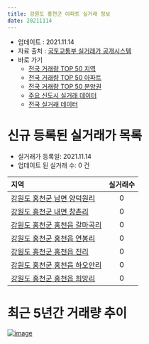 ```yaml
---
title: 강원도 홍천군 아파트 실거래 정보
date: 20211114
---
```


* 업데이트 : 2021.11.14
* 자료 출처 : [국토교통부 실거래가 공개시스템](http://rt.molit.go.kr)
* 바로 가기
    * [전국 거래량 TOP 50 지역](https://apt-info.github.io/apt-trade-info/tr)
    * [전국 거래량 TOP 50 아파트](https://apt-info.github.io/apt-trade-info/ta)
    * [전국 거래량 TOP 50 분양권](https://apt-info.github.io/apt-trade-info/tb)
    * [주요 신도시 실거래 데이터](https://apt-info.github.io/apt-trade-info/newtown)
    * [전국 실거래 데이터](https://apt-info.github.io/apt-trade-info/all)



<script async src="https://pagead2.googlesyndication.com/pagead/js/adsbygoogle.js"></script>
<!-- 기본광고 -->
<ins class="adsbygoogle"
     style="display:block"
     data-ad-client="ca-pub-1142216861245946"
     data-ad-slot="4805727019"
     data-ad-format="auto"
     data-full-width-responsive="true"></ins>
<script>
     (adsbygoogle = window.adsbygoogle || []).push({});
</script>


# 신규 등록된 실거래가 목록

* 실거래가 등록일: 2021.11.14
* 업데이트 된 실거래 수: 0 건


|지역|실거래수|
|:---|:---:|
|[강원도 홍천군 남면 양덕원리](https://apt-info.github.io/apt-trade-info/r1427)|0|
|[강원도 홍천군 내면 창촌리](https://apt-info.github.io/apt-trade-info/r3633)|0|
|[강원도 홍천군 홍천읍 갈마곡리](https://apt-info.github.io/apt-trade-info/r1424)|0|
|[강원도 홍천군 홍천읍 연봉리](https://apt-info.github.io/apt-trade-info/r1425)|0|
|[강원도 홍천군 홍천읍 진리](https://apt-info.github.io/apt-trade-info/r2897)|0|
|[강원도 홍천군 홍천읍 하오안리](https://apt-info.github.io/apt-trade-info/r1426)|0|
|[강원도 홍천군 홍천읍 희망리](https://apt-info.github.io/apt-trade-info/r1423)|0|



<script async src="https://pagead2.googlesyndication.com/pagead/js/adsbygoogle.js"></script>
<!-- 기본광고 -->
<ins class="adsbygoogle"
     style="display:block"
     data-ad-client="ca-pub-1142216861245946"
     data-ad-slot="4805727019"
     data-ad-format="auto"
     data-full-width-responsive="true"></ins>
<script>
     (adsbygoogle = window.adsbygoogle || []).push({});
</script>


# 최근 5년간 거래량 추이


<div style="width:100%;">
    <canvas id="deal_progress" height="200"></canvas>
</div>

<script>
new Chart(document.getElementById("deal_progress"), {
    type: 'line',
    data: {
        labels: ['16.01','16.02','16.03','16.04','16.05','16.06','16.07','16.08','16.09','16.10','16.11','16.12','17.01','17.02','17.03','17.04','17.05','17.06','17.07','17.08','17.09','17.10','17.11','17.12','18.01','18.02','18.03','18.04','18.05','18.06','18.07','18.08','18.09','18.10','18.11','18.12','19.01','19.02','19.03','19.04','19.05','19.06','19.07','19.08','19.09','19.10','19.11','19.12','20.01','20.02','20.03','20.04','20.05','20.06','20.07','20.08','20.09','20.10','20.11','20.12','21.01','21.02','21.03','21.04','21.05','21.06','21.07','21.08','21.09','21.10','21.11'],
        datasets: [{
            label: '매매/분양권',
            data: [25,32,39,38,45,26,37,43,56,91,44,46,31,43,42,43,29,40,21,37,26,28,34,19,29,23,39,37,34,32,22,28,22,35,32,27,28,33,51,41,30,26,37,43,37,43,27,36,29,49,34,37,31,31,36,47,41,36,40,41,46,39,68,102,87,41,41,47,37,30,9],
            borderColor: "rgba(66, 133, 243, 1)",
            backgroundColor: "rgba(66, 133, 243, 0.05)",
            borderWidth: 1,
            pointRadius: 0,
            fill: false,
            lineTension: 0
        },{
            label: '전/월세',
            data: [16,24,29,28,17,20,21,24,29,39,39,31,39,39,25,32,24,24,32,24,22,24,18,21,32,25,21,22,28,33,22,35,18,25,24,25,35,28,22,22,24,20,16,26,27,26,36,26,31,33,25,14,16,27,24,18,20,16,20,13,22,14,23,19,21,17,14,18,15,15,7],
            borderColor: "rgba(255, 90, 0, 1)",
            backgroundColor: "rgba(255, 90, 0, 0.05)",
            borderWidth: 1,
            pointRadius: 0,
            fill: false,
            lineTension: 0
        },{
            label: '합계',
            data: [41,56,68,66,62,46,58,67,85,130,83,77,70,82,67,75,53,64,53,61,48,52,52,40,61,48,60,59,62,65,44,63,40,60,56,52,63,61,73,63,54,46,53,69,64,69,63,62,60,82,59,51,47,58,60,65,61,52,60,54,68,53,91,121,108,58,55,65,52,45,16],
            borderColor: "rgba(0, 0, 0, 1)",
            backgroundColor: "rgba(0, 0, 0, 0.03)",
            borderWidth: 0.1,
            pointRadius: 0,
            fill: true,
            lineTension: 0
        }
        ]
    },
    options: {
        responsive: true,
        title: {
            display: false
        },
        tooltips: {
            mode: 'index',
            intersect: false
        },
        hover: {
            mode: 'nearest',
            intersect: true
        },
        scales: {
            xAxes: [{
                display: true,
                scaleLabel: {
                    display: true,
                    labelString: '년/월'
                }
            }],
            yAxes: [{
                display: true,
                ticks: {
                    suggestedMin: 0,
                },
                scaleLabel: {
                    display: true,
                    labelString: '실거래 수'
                }
            }]
        }
    }
});

</script>


[![image](https://apt-info.github.io/images/2020-01-03-apt-trade-info/1024x500.png)](https://play.google.com/store/apps/details?id=com.aptinfo.apttradeinfo)

